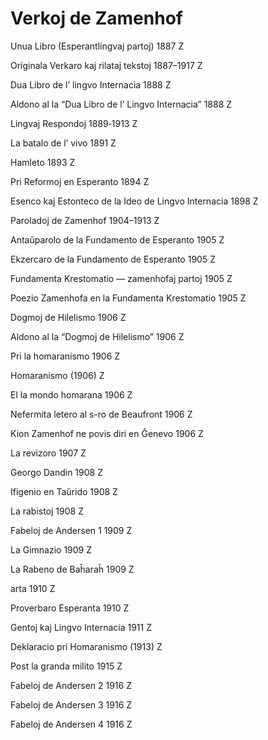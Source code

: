 # Verkoj de Zamenhof
Unua Libro (Esperantlingvaj partoj) 1887  Z

Originala Verkaro kaj rilataj tekstoj 1887–1917  Z

Dua Libro de l’ lingvo Internacia 1888  Z

Aldono al la “Dua Libro de l’ Lingvo Internacia” 1888  Z

Lingvaj Respondoj 1889‑1913  Z

La batalo de l’ vivo 1891  Z

Hamleto 1893  Z

Pri Reformoj en Esperanto 1894  Z

Esenco kaj Estonteco de la Ideo de Lingvo Internacia 1898  Z

Paroladoj de Zamenhof 1904–1913  Z

Antaŭparolo de la Fundamento de Esperanto 1905  Z

Ekzercaro de la Fundamento de Esperanto 1905  Z

Fundamenta Krestomatio — zamenhofaj partoj 1905  Z

Poezio Zamenhofa en la Fundamenta Krestomatio 1905  Z

Dogmoj de Hilelismo 1906  Z

Aldono al la “Dogmoj de Hilelismo” 1906  Z

Pri la homaranismo 1906  Z

Homaranismo (1906) Z

El la mondo homarana 1906  Z

Nefermita letero al s-ro de Beaufront 1906  Z

Kion Zamenhof ne povis diri en Ĝenevo 1906  Z

La revizoro 1907  Z


Georgo Dandin 1908  Z

Ifigenio en Taŭrido 1908  Z

La rabistoj 1908  Z

Fabeloj de Andersen 1 1909  Z

La Gimnazio 1909  Z

La Rabeno de Baĥaraĥ 1909  Z

arta 1910  Z

Proverbaro Esperanta 1910  Z

Gentoj kaj Lingvo Internacia 1911  Z

Deklaracio pri Homaranismo (1913) Z

Post la granda milito 1915  Z

Fabeloj de Andersen 2 1916  Z

Fabeloj de Andersen 3 1916  Z

Fabeloj de Andersen 4 1916  Z
